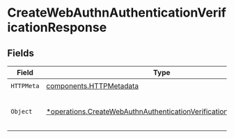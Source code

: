 # CreateWebAuthnAuthenticationVerificationResponse


## Fields

| Field                                                                                                                                               | Type                                                                                                                                                | Required                                                                                                                                            | Description                                                                                                                                         |
| --------------------------------------------------------------------------------------------------------------------------------------------------- | --------------------------------------------------------------------------------------------------------------------------------------------------- | --------------------------------------------------------------------------------------------------------------------------------------------------- | --------------------------------------------------------------------------------------------------------------------------------------------------- |
| `HTTPMeta`                                                                                                                                          | [components.HTTPMetadata](../../models/components/httpmetadata.md)                                                                                  | :heavy_check_mark:                                                                                                                                  | N/A                                                                                                                                                 |
| `Object`                                                                                                                                            | [*operations.CreateWebAuthnAuthenticationVerificationResponseBody](../../models/operations/createwebauthnauthenticationverificationresponsebody.md) | :heavy_minus_sign:                                                                                                                                  | WebAuthn authentication successfully initiated.                                                                                                     |